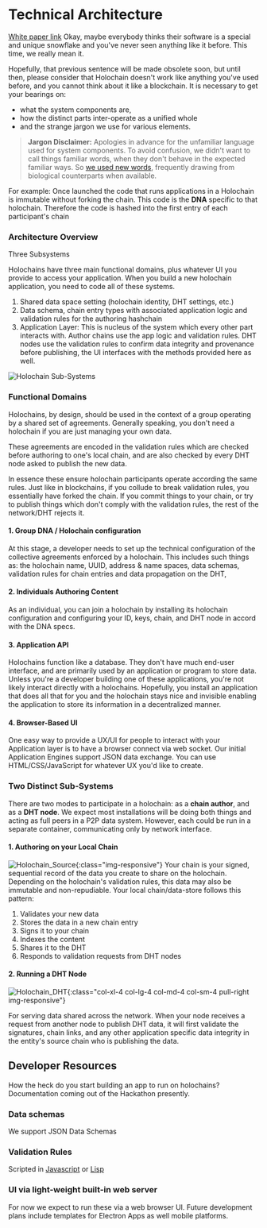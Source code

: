 # Technical Architecture
[White paper link](http://ceptr.org/whitepapers/holochain)
Okay, maybe everybody thinks their software is a special and unique snowflake and you've never seen anything like it before. This time, we really mean it.

Hopefully, that previous sentence will be made obsolete soon, but until then, please consider that Holochain doesn't work like anything you've used before, and you cannot think about it like a blockchain. It is necessary to get your bearings on:
 - what the system components are,
 - how the distinct parts inter-operate as a unified whole
 - and the strange jargon we use for various elements.

> **Jargon Disclaimer:** Apologies in advance for the unfamiliar language used for system components. To avoid confusion, we didn't want to call things familiar words, when they don't behave in the expected familiar ways. So [we used new words](Glossary), frequently drawing from biological counterparts when available.

For example: Once launched the code that runs applications in a Holochain is immutable without forking the chain. This code is the **DNA** specific to that holochain. Therefore the code is hashed into the first entry of each participant's chain

### Architecture Overview
Three Subsystems

Holochains have three main functional domains, plus whatever UI you provide to access your application. When you build a new holochain application, you need to code all of these systems.

1. Shared data space setting (holochain identity, DHT settings, etc.)
2. Data schema, chain entry types with associated application logic and validation rules for the authoring hashchain
3. Application Layer: This is nucleus of the system which every other part interacts with. Author chains use the app logic and validation rules. DHT nodes use the validation rules to confirm data integrity and provenance before publishing, the UI interfaces with the methods provided here as well.

![Holochain Sub-Systems](http://ceptr.org/images/Holochain_Subsystems.png)

### Functional Domains
Holochains, by design, should be used in the context of a group operating by a shared set of agreements. Generally speaking, you don't need a holochain if you are just managing your own data.

These agreements are encoded in the validation rules which are checked before authoring to one's local chain, and are also checked by every DHT node asked to publish the new data.

In essence these ensure holochain participants operate according the same rules. Just like in blockchains, if you collude to break validation rules, you essentially have forked the chain. If you commit things to your chain, or try to publish things which don't comply with the validation rules, the rest of the network/DHT rejects it.

#### 1. Group DNA / Holochain configuration
At this stage, a developer needs to set up the technical configuration of the collective agreements enforced by a holochain. This includes such things as: the holochain name, UUID, address & name spaces, data schemas, validation rules for chain entries and data propagation on the DHT,

#### 2. Individuals Authoring Content
As an individual, you can join a holochain by installing its holochain configuration and configuring your ID, keys, chain, and DHT node in accord with the DNA specs.

#### 3. Application API
Holochains function like a database. They don't have much end-user interface, and are primarily used by an application or program to store data. Unless you're a developer building one of these applications, you're not likely interact directly with a holochains. Hopefully, you install an application that does all that for you and the holochain stays nice and invisible enabling the application to store its information in a decentralized manner.

#### 4. Browser-Based UI
One easy way to provide a UX/UI for people to interact with your Application layer is to have a browser connect via web socket. Our initial Application Engines support JSON data exchange. You can use HTML/CSS/JavaScript for whatever UX you'd like to create.

### Two Distinct Sub-Systems
There are two modes to participate in a holochain: as a **chain author**, and as a **DHT node**. We expect most installations will be doing both things and acting as full peers in a P2P data system. However, each could be run in a separate
container, communicating only by network interface.

#### 1. Authoring on your Local Chain
![Holochain_Source](http://ceptr.org/images/Holochain_Source.png){:class="img-responsive"}
Your chain is your signed, sequential record of the data you create to share on the holochain. Depending on the holochain's validation rules, this data may also be immutable and non-repudiable. Your local chain/data-store follows this pattern:

1. Validates your new data
2. Stores the data in a new chain entry
3. Signs it to your chain
4. Indexes the content
5. Shares it to the DHT
6. Responds to validation requests from DHT nodes

#### 2. Running a DHT Node
![Holochain_DHT](http://ceptr.org/images/Holochain_DHT.png){:class="col-xl-4 col-lg-4 col-md-4 col-sm-4 pull-right img-responsive"}

For serving data shared across the network. When your node receives a request from another node to publish DHT data, it will first validate the signatures, chain links, and any other application specific data integrity in the entity's source chain who is publishing the data.


## Developer Resources
How the heck do you start building an app to run on holochains?
Documentation coming out of the Hackathon presently.

### Data schemas
We support JSON Data Schemas

### Validation Rules
Scripted in [Javascript](https://github.com/robertkrimen/otto) or [Lisp](https://github.com/glycerine/zygomys)

### UI via light-weight built-in web server
For now we expect to run these via a web browser UI.  Future development plans include templates for Electron Apps as well mobile platforms.
